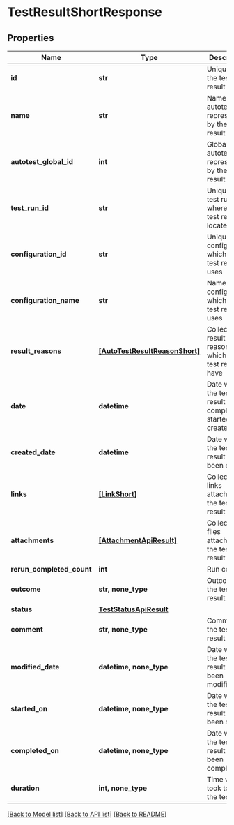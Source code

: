 # TestResultShortResponse


## Properties
Name | Type | Description | Notes
------------ | ------------- | ------------- | -------------
**id** | **str** | Unique ID of the test result | 
**name** | **str** | Name of autotest represented by the test result | 
**autotest_global_id** | **int** | Global ID of autotest represented by the test result | 
**test_run_id** | **str** | Unique ID of test run where the test result is located | 
**configuration_id** | **str** | Unique ID of configuration which the test result uses | 
**configuration_name** | **str** | Name of configuration which the test result uses | 
**result_reasons** | [**[AutoTestResultReasonShort]**](AutoTestResultReasonShort.md) | Collection of result reasons which the test result have | 
**date** | **datetime** | Date when the test result was completed or started or created | 
**created_date** | **datetime** | Date when the test result has been created | 
**links** | [**[LinkShort]**](LinkShort.md) | Collection of links attached to the test result | 
**attachments** | [**[AttachmentApiResult]**](AttachmentApiResult.md) | Collection of files attached to the test result | 
**rerun_completed_count** | **int** | Run count | 
**outcome** | **str, none_type** | Outcome of the test result | [optional] 
**status** | [**TestStatusApiResult**](TestStatusApiResult.md) |  | [optional] 
**comment** | **str, none_type** | Comment to the test result | [optional] 
**modified_date** | **datetime, none_type** | Date when the test result has been modified | [optional] 
**started_on** | **datetime, none_type** | Date when the test result has been started | [optional] 
**completed_on** | **datetime, none_type** | Date when the test result has been completed | [optional] 
**duration** | **int, none_type** | Time which it took to run the test | [optional] 

[[Back to Model list]](../README.md#documentation-for-models) [[Back to API list]](../README.md#documentation-for-api-endpoints) [[Back to README]](../README.md)


